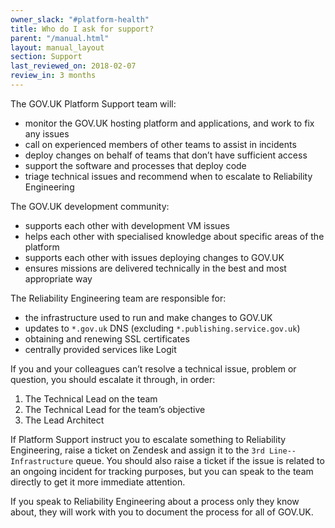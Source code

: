 ```yaml
---
owner_slack: "#platform-health"
title: Who do I ask for support?
parent: "/manual.html"
layout: manual_layout
section: Support
last_reviewed_on: 2018-02-07
review_in: 3 months
---
```


The GOV.UK Platform Support team will:

- monitor the GOV.UK hosting platform and applications, and work to fix any issues
- call on experienced members of other teams to assist in incidents
- deploy changes on behalf of teams that don’t have sufficient access
- support the software and processes that deploy code
- triage technical issues and recommend when to escalate to Reliability Engineering

The GOV.UK development community:

- supports each other with development VM issues
- helps each other with specialised knowledge about specific areas of the platform
- supports each other with issues deploying changes to GOV.UK
- ensures missions are delivered technically in the best and most appropriate way

The Reliability Engineering team are responsible for:

- the infrastructure used to run and make changes to GOV.UK
- updates to `*.gov.uk` DNS (excluding `*.publishing.service.gov.uk`)
- obtaining and renewing SSL certificates
- centrally provided services like Logit

If you and your colleagues can’t resolve a technical issue, problem or question, you should escalate it through, in order:

1. The Technical Lead on the team
2. The Technical Lead for the team’s objective
3. The Lead Architect

If Platform Support instruct you to escalate something to Reliability Engineering, raise a ticket on Zendesk and assign it to the `3rd Line--Infrastructure` queue. You should also raise a ticket if the issue is related to an ongoing incident for tracking purposes, but you can speak to the team directly to get it more immediate attention.

If you speak to Reliability Engineering about a process only they know about, they will work with you to document the process for all of GOV.UK.
